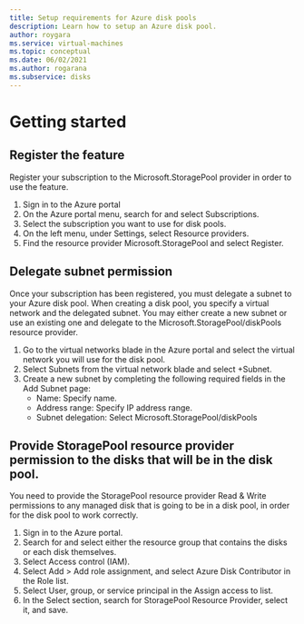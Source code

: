 ```yaml
---
title: Setup requirements for Azure disk pools
description: Learn how to setup an Azure disk pool.
author: roygara
ms.service: virtual-machines
ms.topic: conceptual
ms.date: 06/02/2021
ms.author: rogarana
ms.subservice: disks
---
```

# Getting started

## Register the feature

Register your subscription to the Microsoft.StoragePool provider in order to use the feature.

1. Sign in to the Azure portal
1. On the Azure portal menu, search for and select Subscriptions.
1. Select the subscription you want to use for disk pools.
1. On the left menu, under Settings, select Resource providers.
1. Find the resource provider Microsoft.StoragePool and select Register.

## Delegate subnet permission

Once your subscription has been registered, you must delegate a subnet to your Azure disk pool. When creating a disk pool, you specify a virtual network and the delegated subnet. You may either create a new subnet or use an existing one and delegate to the Microsoft.StoragePool/diskPools resource provider.

1. Go to the virtual networks blade in the Azure portal and select the virtual network you will use for the disk pool.
1. Select Subnets from the virtual network blade and select +Subnet.
1. Create a new subnet by completing the following required fields in the Add Subnet page:
    - Name: Specify name.
    - Address range: Specify IP address range.
    - Subnet delegation: Select Microsoft.StoragePool/diskPools

## Provide StoragePool resource provider permission to the disks that will be in the disk pool.

You need to provide the StoragePool resource provider Read & Write permissions to any managed disk that is going to be in a disk pool, in order for the disk pool to work correctly.

1. Sign in to the Azure portal.
1. Search for and select either the resource group that contains the disks or each disk themselves.
1. Select Access control (IAM).
1. Select Add > Add role assignment, and select Azure Disk Contributor in the Role list.
1. Select User, group, or service principal in the Assign access to list.
1. In the Select section, search for StoragePool Resource Provider, select it, and save.


